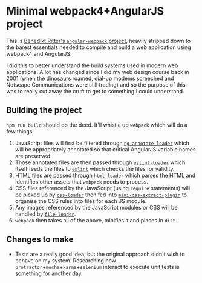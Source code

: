 # Minimal webpack4+AngularJS project

This is [Benedikt Ritter's `angular-webpack`
project](https://github.com/britter/angular-webpack), heavily stripped down to
the barest essentials needed to compile and build a web application using
webpack4 and AngularJS.

I did this to better understand the build systems used in modern web
applications.  A lot has changed since I did my web design course back in 2001
(when the dinosaurs roamed, dial-up modems screeched and Netscape
Communications were still trading) and so the purpose of this was to really cut
away the cruft to get to something I could understand.

## Building the project

`npm run build` should do the deed.  It'll whistle up `webpack` which will do
a few things:

1. JavaScript files will first be filtered through
   [`ng-annotate-loader`](https://github.com/huston007/ng-annotate-loader)
   which will be appropriately annotated so that critical AngularJS variable
   names are preserved.
2. Those annotated files are then passed through
   [`eslint-loader`](https://github.com/webpack-contrib/eslint-loader)
   which itself feeds the files to
   [`eslint`](https://github.com/eslint/eslint) which checks the files for
   validity.
3. HTML files are passed through
   [`html-loader`](https://github.com/webpack-contrib/html-loader)
   which parses the HTML and identifies other assets that `webpack` needs to process.
4. CSS files referenced by the JavaScript (using `require` statements) will be picked up
   by [`css-loader`](https://www.npmjs.com/package/css-loader) then fed into
   [`mini-css-extract-plugin`](https://www.npmjs.com/package/mini-css-extract-plugin)
   to organise the CSS rules into files for each JS module.
5. Any images referenced by the JavaScript modules or CSS will be handled by
   [`file-loader`](https://www.npmjs.com/package/file-loader).
6. `webpack` then takes all of the above, minifies it and places in `dist`.

## Changes to make

* Tests are a really good idea, but the original approach didn't wish to behave
  on my system.  Researching how `protractor`+`mocha`+`karma`+`selenium` interact to
  execute unit tests is something for another day.
